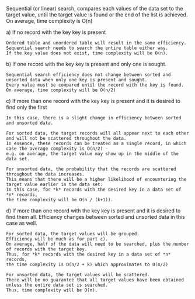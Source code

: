 Sequential (or linear) search, compares each values of the data set to the target value, until the target value is found or the end of the list is achieved. On average, time complexity is O(n)

a) If no record with the key key is present

    Ordered table and unordered table will result in the same efficiency.  
    Sequential search needs to search the entire table either way.   
    If the key value does not exist, time complexity will be O(n).
b) If one record with the key key is present and only one is sought.

    Sequential search efficiency does not change between sorted and unsorted data when only one key is present and sought.  
    Every value must be compared until the record with the key is found. On average, time complexity will be O(n/2)
c) If more than one record with the key key is present and it is desired to find only the first

    In this case, there is a slight change in efficiency between sorted and unsorted data.

    For sorted data, the target records will all appear next to each other and will not be scattered throughout the data.  
    In essence, these records can be treated as a single record, in which case the average complexity is O(n/2) -   
    e.g. on average, the target value may show up in the middle of the data set.

    For unsorted data, the probability that the records are scattered throughout the data increases.  
    This means that there will be a higher likelihood of encountering the target value earlier in the data set.  
    In this case, for *k* records with the desired key in a data set of *n* records,   
    the time complexity will be O(n / (k+1)).
d) If more than one record with the key key is present and it is desired to find them all.
Efficiency changes between sorted and unsorted data in this case as well.

    For sorted data, the target values will be grouped.   
    Efficiency will be much as for part c).  
    On average, half of the data will need to be searched, plus the number of records with the target key.  
    Thus, for *k* records with the desired key in a data set of *n* records,  
    the time complexity is O(n/2 + k) which approximates to O(n/2)

    For unsorted data, the target values will be scattered.  
    There will be no guarantee that all target values have been obtained unless the entire data set is searched.  
    Thus, time complexity will be O(n).